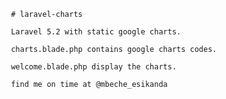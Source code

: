 



     # laravel-charts

     Laravel 5.2 with static google charts.

     charts.blade.php contains google charts codes.

     welcome.blade.php display the charts.

     find me on time at @mbeche_esikanda
